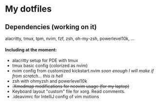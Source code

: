 # My dotfiles

## Dependencies (working on it)
alacritty, tmux, tpm, nvim, fzf,
zsh, oh-my-zsh, powerlevel10k,
...

#### Including at the moment:
- alacritty setup for PDE with tmux
- tmux basic config (colorized as nvim)
- nvim config from customized kickstart.nvim
_soon enough I will make if from scratch... this is hell_
- zsh with ohmyzsh and powerlevel10k
- ~~.Xmodmap modifications for neovim usage (for my laptop)~~
- Keyboard layout "custom" file for xorg. Read comments.
- .ideavimrc for IntelliJ config of vim motions
